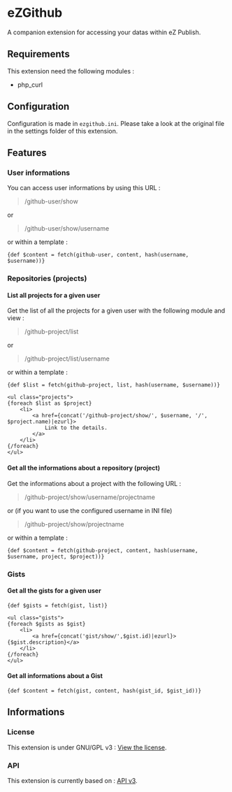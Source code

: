 # eZGithub


A companion extension for accessing your datas within eZ Publish.


## Requirements

This extension need the following modules :

* php_curl


## Configuration

Configuration is made in `ezgithub.ini`. Please take a look at the original file in the settings folder of this extension.


## Features

### User informations

You can access user informations by using this URL :

> /github-user/show

or

> /github-user/show/username

or within a template :

    {def $content = fetch(github-user, content, hash(username, $username))}


### Repositories (projects)

#### List all projects for a given user

Get the list of all the projects for a given user with the following module and view :

> /github-project/list

or

> /github-project/list/username

or within a template :

    {def $list = fetch(github-project, list, hash(username, $username))}
    
    <ul class="projects">
    {foreach $list as $project}
        <li>
            <a href={concat('/github-project/show/', $username, '/', $project.name)|ezurl}>
                Link to the details.
            </a>
        </li>
    {/foreach}
    </ul>


#### Get all the informations about a repository (project)

Get the informations about a project with the following URL :

> /github-project/show/username/projectname

or (if you want to use the configured username in INI file)

> /github-project/show/projectname

or within a template :

    {def $content = fetch(github-project, content, hash(username, $username, project, $project))}


### Gists

#### Get all the gists for a given user

    {def $gists = fetch(gist, list)}
    
    <ul class="gists">
    {foreach $gists as $gist}
        <li>
            <a href={concat('gist/show/',$gist.id)|ezurl}>{$gist.description}</a>
        </li>
    {/foreach}
    </ul>
    
#### Get all informations about a Gist

    {def $content = fetch(gist, content, hash(gist_id, $gist_id))}
    
    

## Informations

### License

This extension is under GNU/GPL v3 : [View the license](http://www.gnu.org/copyleft/gpl.html).

### API

This extension is currently based on : [API v3](http://developer.github.com/v3/).